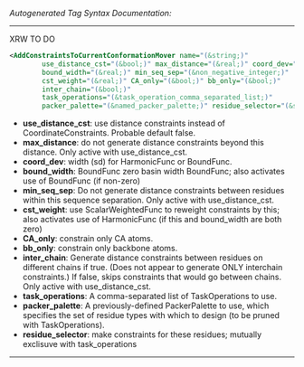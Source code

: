 <!-- THIS IS AN AUTOGENERATED FILE: Don't edit it directly, instead change the schema definition in the code itself. -->

_Autogenerated Tag Syntax Documentation:_

---
XRW TO DO

```xml
<AddConstraintsToCurrentConformationMover name="(&string;)"
        use_distance_cst="(&bool;)" max_distance="(&real;)" coord_dev="(&real;)"
        bound_width="(&real;)" min_seq_sep="(&non_negative_integer;)"
        cst_weight="(&real;)" CA_only="(&bool;)" bb_only="(&bool;)"
        inter_chain="(&bool;)"
        task_operations="(&task_operation_comma_separated_list;)"
        packer_palette="(&named_packer_palette;)" residue_selector="(&string;)" />
```

-   **use_distance_cst**: use distance constraints instead of CoordinateConstraints. Probable default false.
-   **max_distance**: do not generate distance constraints beyond this distance.  Only active with use_distance_cst.
-   **coord_dev**: width (sd) for HarmonicFunc or BoundFunc.
-   **bound_width**: BoundFunc zero basin width BoundFunc; also activates use of BoundFunc (if non-zero)
-   **min_seq_sep**: Do not generate distance constraints between residues within this sequence separation.  Only active with use_distance_cst.
-   **cst_weight**: use ScalarWeightedFunc to reweight constraints by this; also activates use of HarmonicFunc (if this and bound_width are both zero)
-   **CA_only**: constrain only CA atoms.
-   **bb_only**: constrain only backbone atoms.
-   **inter_chain**: Generate distance constraints between residues on different chains if true.  (Does not appear to generate ONLY interchain constraints.)  If false, skips constraints that would go between chains.  Only active with use_distance_cst.
-   **task_operations**: A comma-separated list of TaskOperations to use.
-   **packer_palette**: A previously-defined PackerPalette to use, which specifies the set of residue types with which to design (to be pruned with TaskOperations).
-   **residue_selector**: make constraints for these residues; mutually exclisuve with task_operations

---
